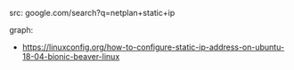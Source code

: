 src: google.com/search?q=netplan+static+ip

graph:
- https://linuxconfig.org/how-to-configure-static-ip-address-on-ubuntu-18-04-bionic-beaver-linux
